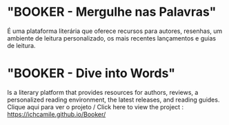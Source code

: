 # "BOOKER - Mergulhe nas Palavras"
É uma plataforma literária que oferece recursos para autores, resenhas, um ambiente de leitura personalizado, os mais recentes lançamentos e guias de leitura.

# "BOOKER - Dive into Words"
Is a literary platform that provides resources for authors, reviews, a personalized reading environment, the latest releases, and reading guides.
Clique aqui para ver o projeto / Click here to view the project : https://ichcamile.github.io/Booker/

